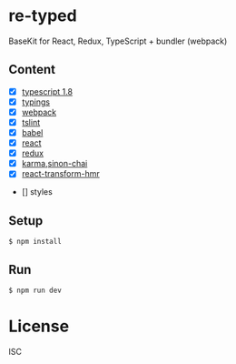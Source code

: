 # re-typed

BaseKit for React, Redux, TypeScript + bundler (webpack)
    
## Content

- [x] [typescript 1.8](http://www.typescriptlang.org/)
- [x] [typings](https://github.com/typings/typings)
- [x] [webpack](https://webpack.github.io/)
- [x] [tslint](http://palantir.github.io/tslint/)
- [x] [babel](https://babeljs.io)
- [x] [react](https://github.com/facebook/react)
- [x] [redux](http://redux.js.org/)
- [x] [karma](https://karma-runner.github.io/0.13/index.html),[sinon-chai](https://github.com/kmees/karma-sinon-chai)
- [x] [react-transform-hmr](https://github.com/danmartinez101/babel-preset-react-hmre)
- [] styles

## Setup

```
$ npm install
```

## Run

```
$ npm run dev
```

# License

ISC
